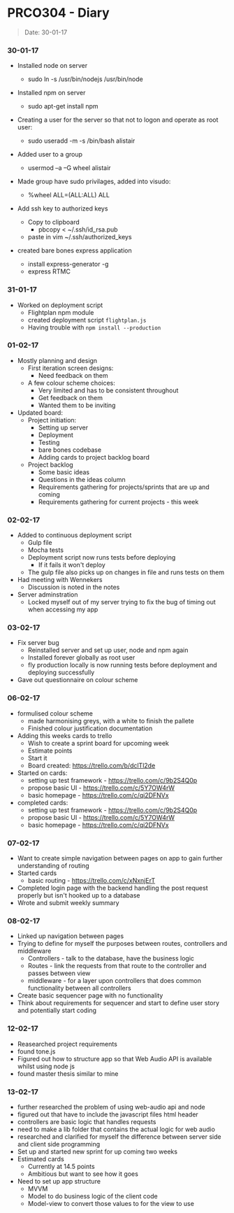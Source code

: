 # PRCO304 - Diary
> Date: 30-01-17

### 30-01-17

- Installed node on server
    - sudo ln -s /usr/bin/nodejs /usr/bin/node
- Installed npm on server
    - sudo apt-get install npm
- Creating a user for the server so that not to logon and operate as root user:
    - sudo useradd -m -s /bin/bash alistair
- Added user to a group
    - usermod –a –G wheel alistair
- Made group have sudo privilages, added into visudo:
    - %wheel ALL=(ALL:ALL) ALL
- Add ssh key to authorized keys
    - Copy to clipboard
        - pbcopy < ~/.ssh/id_rsa.pub
    - paste in vim ~/.ssh/authorized\_keys

- created bare bones express application
    - install express-generator -g
    - express RTMC

### 31-01-17

- Worked on deployment script
    - Flightplan npm module
    - created deployment script `flightplan.js`
    - Having trouble with `npm install --production`

### 01-02-17

- Mostly planning and design
    - First iteration screen designs:
        - Need feedback on them
    - A few colour scheme choices:
        - Very limited and has to be consistent throughout
        - Get feedback on them
        - Wanted them to be inviting
- Updated board:
    - Project initiation:
        - Setting up server
        - Deployment
        - Testing
        - bare bones codebase
        - Adding cards to project backlog board
    - Project backlog
        - Some basic ideas
        - Questions in the ideas column
        - Requirements gathering for projects/sprints that are up and coming
        - Requirements gathering for current projects - this week

### 02-02-17

- Added to continuous deployment script
    - Gulp file
    - Mocha tests
    - Deployment script now runs tests before deploying
        - If it fails it won't deploy
    - The gulp file also picks up on changes in file and runs tests on them
- Had meeting with Wennekers
    - Discussion is noted in the notes
- Server adminstration
    - Locked myself out of my server trying to fix the bug of timing out when accessing my app

### 03-02-17

- Fix server bug
    - Reinstalled server and set up user, node and npm again
    - Installed forever globally as root user
    - fly production locally is now running tests before deployment and deploying successfully
- Gave out questionnaire on colour scheme

### 06-02-17

- formulised colour scheme
    - made harmonising greys, with a white to finish the pallete
    - Finished colour justification documentation
- Adding this weeks cards to trello
    - Wish to create a sprint board for upcoming week
    - Estimate points
    - Start it
    - Board created: https://trello.com/b/dclTl2de
- Started on cards:
    - setting up test framework - https://trello.com/c/9b2S4Q0p
    - propose basic UI - https://trello.com/c/5Y7OW4rW
    - basic homepage - https://trello.com/c/qi2DFNVx
- completed cards:
    - setting up test framework - https://trello.com/c/9b2S4Q0p
    - propose basic UI - https://trello.com/c/5Y7OW4rW
    - basic homepage - https://trello.com/c/qi2DFNVx

### 07-02-17

- Want to create simple navigation between pages on app to gain further understanding of routing
- Started cards
    - basic routing - https://trello.com/c/xNxnjErT
- Completed login page with the backend handling the post request properly but isn't hooked up to a database
- Wrote and submit weekly summary

### 08-02-17

- Linked up navigation between pages
- Trying to define for myself the purposes between routes, controllers and middleware
    - Controllers - talk to the database, have the business logic
    - Routes - link the requests from that route to the controller and passes between view
    - middleware - for a layer upon controllers that does common functionality between all controllers
- Create basic sequencer page with no functionality
- Think about requirements for sequencer and start to define user story and potentially start coding

### 12-02-17

- Reasearched project requirements
- found tone.js
- Figured out how to structure app so that Web Audio API is available whilst using node js
- found master thesis similar to mine

### 13-02-17

- further researched the problem of using web-audio api and node
- figured out that have to include the javascript files html header
- controllers are basic logic that handles requests
- need to make a lib folder that contains the actual logic for web audio
- researched and clarified for myself the difference between server side and client side programming
- Set up and started new sprint for up coming two weeks
- Estimated cards
    - Currently at 14.5 points
    - Ambitious but want to see how it goes
- Need to set up app structure
    - MVVM
    - Model to do business logic of the client code
    - Model-view to convert those values to for the view to use
